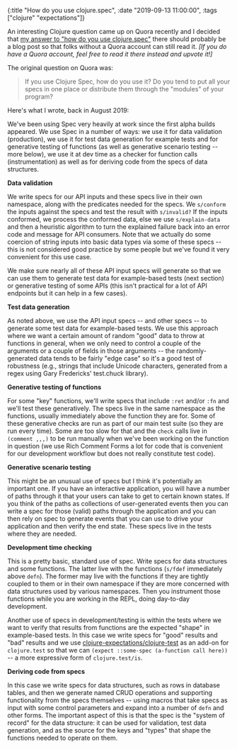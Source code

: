 {:title "How do you use clojure.spec",
 :date "2019-09-13 11:00:00",
 :tags ["clojure" "expectations"]}

An interesting Clojure question came up on Quora recently and I decided that [my answer to "how do you use clojure.spec"](https://www.quora.com/If-you-use-Clojure-Spec-how-do-you-use-it-Do-you-tend-to-put-all-your-specs-in-one-place-or-distribute-them-through-the-modules-of-your-program/answer/Sean-Corfield?srid=upNN) there should probably be a blog post so that folks without a Quora account can still read it. _[If you do have a Quora account, feel free to read it there instead and upvote it!]_<!-- more -->

The original question on Quora was:

> If you use Clojure Spec, how do you use it? Do you tend to put all your specs in one place or distribute them through the "modules" of your program?

Here's what I wrote, back in August 2019:

We've been using Spec very heavily at work since the first alpha builds appeared. We use Spec in a number of ways: we use it for data validation (production), we use it for test data generation for example tests and for generative testing of functions (as well as generative scenario testing -- more below), we use it at dev time as a checker for function calls (instrumentation) as well as for deriving code from the specs of data structures.

**Data validation**

We write specs for our API inputs and these specs live in their own namespace, along with the predicates needed for the specs. We `s/conform` the inputs against the specs and test the result with `s/invalid?` If the inputs conformed, we process the conformed data, else we use `s/explain-data` and then a heuristic algorithm to turn the explained failure back into an error code and message for API consumers. Note that we actually do some coercion of string inputs into basic data types via some of these specs -- this is not considered good practice by some people but we've found it very convenient for this use case.

We make sure nearly all of these API input specs will generate so that we can use them to generate test data for example-based tests (next section) or generative testing of some APIs (this isn't practical for a lot of API endpoints but it can help in a few cases).

**Test data generation**

As noted above, we use the API input specs -- and other specs -- to generate some test data for example-based tests. We use this approach where we want a certain amount of random "good" data to throw at functions in general, when we only need to control a couple of the arguments or a couple of fields in those arguments -- the randomly-generated data tends to be fairly "edge case" so it's a good test of robustness (e.g., strings that include Unicode characters, generated from a regex using Gary Fredericks' test.chuck library).

**Generative testing of functions**

For some "key" functions, we'll write specs that include `:ret` and/or `:fn` and we'll test these generatively. The specs live in the same namespace as the functions, usually immediately above the function they are for. Some of these generative checks are run as part of our main test suite (so they are run every time). Some are too slow for that and the `check` calls live in `(comment ,,,)` to be run manually when we've been working on the function in question (we use Rich Comment Forms a lot for code that is convenient for our development workflow but does not really constitute test code).

**Generative scenario testing**

This might be an unusual use of specs but I think it's potentially an important one. If you have an interactive application, you will have a number of paths through it that your users can take to get to certain known states. If you think of the paths as collections of user-generated events then you can write a spec for those (valid) paths through the application and you can then rely on spec to generate events that you can use to drive your application and then verify the end state. These specs live in the tests where they are needed.

**Development time checking**

This is a pretty basic, standard use of spec. Write specs for data structures and some functions. The latter live with the functions (`s/fdef` immediately above `defn`). The former may live with the functions if they are tightly coupled to them or in their own namespace if they are more concerned with data structures used by various namespaces. Then you instrument those functions while you are working in the REPL, doing day-to-day development.

Another use of specs in development/testing is within the tests where we want to verify that results from functions are the expected "shape" in example-based tests. In this case we write specs for "good" results and "bad" results and we use [clojure-expectations/clojure-test](https://github.com/clojure-expectations/clojure-test) as an add-on for `clojure.test` so that we can `(expect ::some-spec (a-function call here))` -- a more expressive form of `clojure.test/is`.

**Deriving code from specs**

In this case we write specs for data structures, such as rows in database tables, and then we generate named CRUD operations and supporting functionality from the specs themselves -- using macros that take specs as input with some control parameters and expand into a number of `defn` and other forms. The important aspect of this is that the spec is the "system of record" for the data structure: it can be used for validation, test data generation, and as the source for the keys and "types" that shape the functions needed to operate on them.
